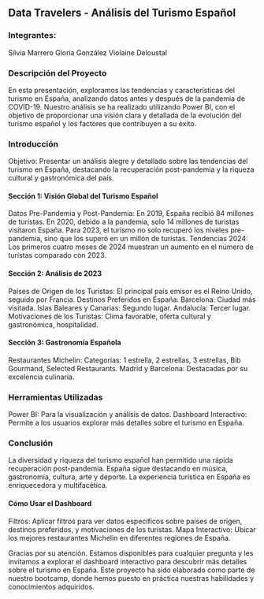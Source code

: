 ## Data Travelers - Análisis del Turismo Español

### Integrantes:
Silvia Marrero
Gloria González
Violaine Deloustal

### Descripción del Proyecto
En esta presentación, exploramos las tendencias y características del turismo en España, analizando datos antes y después de la pandemia de COVID-19. Nuestro análisis se ha realizado utilizando Power BI, con el objetivo de proporcionar una visión clara y detallada de la evolución del turismo español y los factores que contribuyen a su éxito.

### Introducción
Objetivo: Presentar un análisis alegre y detallado sobre las tendencias del turismo en España, destacando la recuperación post-pandemia y la riqueza cultural y gastronómica del país.

#### Sección 1: Visión Global del Turismo Español

Datos Pre-Pandemia y Post-Pandemia:
En 2019, España recibió 84 millones de turistas.
En 2020, debido a la pandemia, solo 14 millones de turistas visitaron España.
Para 2023, el turismo no solo recuperó los niveles pre-pandemia, sino que los superó en un millón de turistas.
Tendencias 2024:
Los primeros cuatro meses de 2024 muestran un aumento en el número de turistas comparado con 2023.

#### Sección 2: Análisis de 2023

Países de Origen de los Turistas:
El principal país emisor es el Reino Unido, seguido por Francia.
Destinos Preferidos en España:
Barcelona: Ciudad más visitada.
Islas Baleares y Canarias: Segundo lugar.
Andalucía: Tercer lugar.
Motivaciones de los Turistas:
Clima favorable, oferta cultural y gastronómica, hospitalidad.

#### Sección 3: Gastronomía Española
Restaurantes Michelin:
Categorías: 1 estrella, 2 estrellas, 3 estrellas, Bib Gourmand, Selected Restaurants.
Madrid y Barcelona: Destacadas por su excelencia culinaria.

### Herramientas Utilizadas
Power BI: Para la visualización y análisis de datos.
Dashboard Interactivo: Permite a los usuarios explorar más detalles sobre el turismo en España.

### Conclusión
La diversidad y riqueza del turismo español han permitido una rápida recuperación post-pandemia.
España sigue destacando en música, gastronomía, cultura, arte y deporte.
La experiencia turística en España es enriquecedora y multifacética.

#### Cómo Usar el Dashboard
Filtros: Aplicar filtros para ver datos específicos sobre países de origen, destinos preferidos, y motivaciones de los turistas.
Mapa Interactivo: Ubicar los mejores restaurantes Michelin en diferentes regiones de España.

Gracias por su atención. Estamos disponibles para cualquier pregunta y les invitamos a explorar el dashboard interactivo para descubrir más detalles sobre el turismo en España.
Este proyecto ha sido elaborado como parte de nuestro bootcamp, donde hemos puesto en práctica nuestras habilidades y conocimientos adquiridos.
